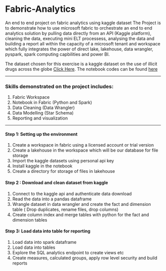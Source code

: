 # Fabric-Analytics
An end to end project on fabric analytics using kaggle dataset
The Project is to demonstrate how to use microsoft fabric to orchestrate an end to end analytics solution by pulling data directly from an API (Kaggle platform), cleaning the data, executing mini ELT processess, analysing the data and building a report all within the capacity of a microsoft tenant and workspace which fully integrates the power of direct lake, lakehouse, data wrangler, pyspark, spark computing capbilities and power BI.

The dataset chosen for this exercise is a kaggle dataset on the use of illicit drugs across the globe
[Click Here](https://www.kaggle.com/datasets/willianoliveiragibin/illicit-drugs).
The notebook codes can be found [here](https://github.com/tosincarik/Fabric-Analytics/blob/main/Notebook_Illicit%20Drugs.ipynb)

---
### Skills demonstrated on the project includes:
1. Fabric Workspace
2. Notebook in Fabric (Python and Spark)
3. Data Cleaning (Data Wrangler)
4. Data Modelling (Star Schema)
5. Reporting and visualization
---

#### Step 1: Setting up the environment
1. Create a workspace in fabric using a licensed account or trial version
2. Create a lakehouse in the workspace which will be our database for file storage
3. Import the kaggle datasets using personal api key
4. Install kaggle in the notebook
5. Create a directory for storage of files in lakehouse

#### Step 2 : Download and clean dataset from kaggle
1. Connect to the kaggle api and authenticate data download
2. Read the data into a pandas dataframe
3. Wrangle dataset in data wrangler and create the fact and dimension table ( Drop duplicates, rename files, drop columns)
4. Create column index and merge tables with python for the fact and dimension tables


#### Step 3: Load data into table for reporting
1. Load data into spark dataframe
2. Load data into tables
3. Explore the SQL analytics endpoint to create views etc
4. Create measures, calculated groups, apply row level security and build reports



